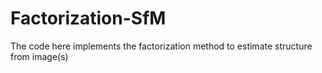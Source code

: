 # Factorization-SfM
The code here implements the factorization method to estimate structure from image(s)
